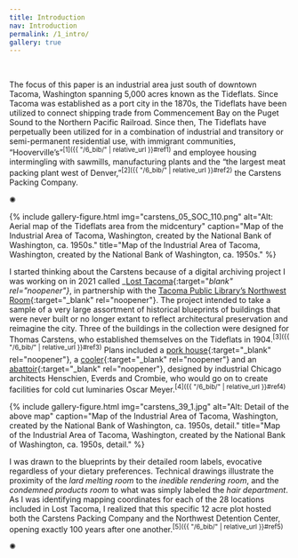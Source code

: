 ```yaml
---
title: Introduction
nav: Introduction
permalink: /1_intro/
gallery: true
---
```


<br>

The focus of this paper is an industrial area just south of downtown Tacoma, Washington spanning 5,000 acres known as the Tideflats. Since Tacoma was established as a port city in the 1870s, the Tideflats have been utilized to connect shipping trade from Commencement Bay on the Puget Sound to the Northern Pacific Railroad. Since then, The Tideflats have perpetually been utilized for in a combination of industrial and transitory or semi-permanent residential use, with immigrant communities, “Hooverville’s”<sup>[1]({{ "/6_bib/" | relative_url }}#ref1)</sup> and employee housing intermingling with sawmills, manufacturing plants and the “the largest meat packing plant west of Denver,”<sup>[2]({{ "/6_bib/" | relative_url }}#ref2)</sup> the Carstens Packing Company. 

<div class="symbol-container">
    <p class="symbol">&#10042;</p>
</div>

{% include gallery-figure.html img="carstens_05_SOC_110.png" alt="Alt: Aerial map of the Tideflats area from the midcentury" caption="Map of the Industrial Area of Tacoma, Washington, created by the National Bank of Washington, ca. 1950s." title="Map of the Industrial Area of Tacoma, Washington, created by the National Bank of Washington, ca. 1950s." %}

I started thinking about the Carstens because of a digital archiving project I was working on in 2021 called _[Lost Tacoma](https://aweymo.github.io/losttacoma/){:target="_blank" rel="noopener"}_, in partnership with the [Tacoma Public Library’s Northwest Room](https://www.tacomalibrary.org/blogs/post/lost-tacoma/){:target="_blank" rel="noopener"}. The project intended to take a sample of a very large assortment of historical blueprints of buildings that were never built or no longer extant to reflect architectural preservation and reimagine the city. Three of the buildings in the collection were designed for Thomas Carstens, who established themselves on the Tideflats in 1904.<sup>[3]({{ "/6_bib/" | relative_url }}#ref3)</sup> Plans included a [pork house](https://northwestroom.tacomalibrary.org/index.php/carsten-packing-company-pork-house){:target="_blank" rel="noopener"}, a [cooler](https://northwestroom.tacomalibrary.org/index.php/carsten-packing-coolers-and-shipping-office){:target="_blank" rel="noopener"} and an [abattoir](https://northwestroom.tacomalibrary.org/index.php/carsten-packing-company-abattoir){:target="_blank" rel="noopener"}, designed by industrial Chicago architects Henschien, Everds and Crombie, who would go on to create facilities for cold cut luminaries Oscar Meyer.<sup>[4]({{ "/6_bib/" | relative_url }}#ref4)</sup>

{% include gallery-figure.html img="carstens_39_1.jpg" alt="Alt: Detail of the above map" caption="Map of the Industrial Area of Tacoma, Washington, created by the National Bank of Washington, ca. 1950s, detail." title="Map of the Industrial Area of Tacoma, Washington, created by the National Bank of Washington, ca. 1950s, detail." %}

I was drawn to the blueprints by their detailed room labels, evocative regardless of your dietary preferences. Technical drawings illustrate the proximity of the _lard melting room_ to the _inedible rendering room_, and the _condemned products room_ to what was simply labeled the _hair department_. As I was identifying mapping coordinates for each of the 28 locations included in Lost Tacoma, I realized that this specific 12 acre plot hosted both the Carstens Packing Company and the Northwest Detention Center, opening exactly 100 years after one another.<sup>[5]({{ "/6_bib/" | relative_url }}#ref5)</sup>

<div class="symbol-container">
    <p class="symbol">&#10042;</p>
</div>

<br>
